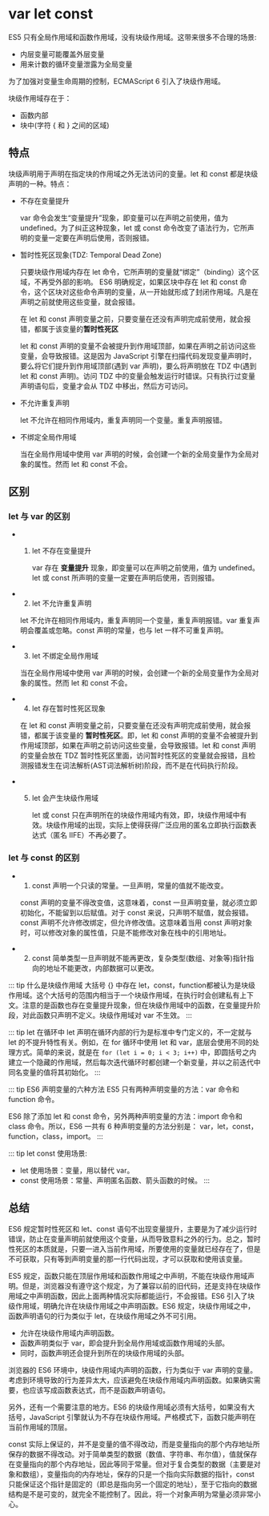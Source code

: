 # var let const

ES5 只有全局作用域和函数作用域，没有块级作用域。这带来很多不合理的场景:

- 内层变量可能覆盖外层变量
- 用来计数的循环变量泄露为全局变量

为了加强对变量生命周期的控制，ECMAScript 6 引入了块级作用域。

块级作用域存在于：

- 函数内部
- 块中(字符 { 和 } 之间的区域)

## 特点

块级声明用于声明在指定块的作用域之外无法访问的变量。let 和 const 都是块级声明的一种。特点：


- 不存在变量提升

    var 命令会发生“变量提升”现象，即变量可以在声明之前使用，值为 undefined。为了纠正这种现象，let 或 const 命令改变了语法行为，它所声明的变量一定要在声明后使用，否则报错。

- 暂时性死区现象(TDZ: Temporal Dead Zone)

    只要块级作用域内存在 let 命令，它所声明的变量就“绑定”（binding）这个区域，不再受外部的影响。
    ES6 明确规定，如果区块中存在 let 和 const 命令，这个区块对这些命令声明的变量，从一开始就形成了封闭作用域。凡是在声明之前就使用这些变量，就会报错。

    在 let 和 const 声明变量之前，只要变量在还没有声明完成前使用，就会报错，都属于该变量的**暂时性死区**

    let 和 const 声明的变量不会被提升到作用域顶部，如果在声明之前访问这些变量，会导致报错。这是因为 JavaScript 引擎在扫描代码发现变量声明时，要么将它们提升到作用域顶部(遇到 var 声明)，要么将声明放在 TDZ 中(遇到 let 和 const 声明)。访问 TDZ 中的变量会触发运行时错误。只有执行过变量声明语句后，变量才会从 TDZ 中移出，然后方可访问。

- 不允许重复声明
  
    let 不允许在相同作用域内，重复声明同一个变量。重复声明报错。

- 不绑定全局作用域

    当在全局作用域中使用 var 声明的时候，会创建一个新的全局变量作为全局对象的属性。然而 let 和 const 不会。

## 区别 <Badge text="重点" />

### let 与 var 的区别

- 1. let 不存在变量提升

     var 存在 **变量提升** 现象，即变量可以在声明之前使用，值为 undefined。let 或 const 所声明的变量一定要在声明后使用，否则报错。

- 2. let 不允许重复声明

    let 不允许在相同作用域内，重复声明同一个变量，重复声明报错。var 重复声明会覆盖或忽略。const 声明的常量，也与 let 一样不可重复声明。

- 3. let 不绑定全局作用域
   
    当在全局作用域中使用 var 声明的时候，会创建一个新的全局变量作为全局对象的属性。然而 let 和 const 不会。

- 4. let 存在暂时性死区现象

    在 let 和 const 声明变量之前，只要变量在还没有声明完成前使用，就会报错，都属于该变量的 **暂时性死区**。即，let 和 const 声明的变量不会被提升到作用域顶部，如果在声明之前访问这些变量，会导致报错。let 和 const 声明的变量会放在 TDZ 暂时性死区里面，访问暂时性死区的变量就会报错，且检测报错发生在词法解析(AST词法解析树)阶段，而不是在代码执行阶段。

- 5. let 会产生块级作用域

     let 或 const 只在声明所在的块级作用域内有效，即，块级作用域中有效。块级作用域的出现，实际上使得获得广泛应用的匿名立即执行函数表达式（匿名 IIFE）不再必要了。


### let 与 const 的区别

- 1. const 声明一个只读的常量。一旦声明，常量的值就不能改变。

    const 声明的变量不得改变值，这意味着，const 一旦声明变量，就必须立即初始化，不能留到以后赋值。对于 const 来说，只声明不赋值，就会报错。const 声明不允许修改绑定，但允许修改值。这意味着当用 const 声明对象时，可以修改对象的属性值，只是不能修改对象在栈中的引用地址。

- 2. const 简单类型一旦声明就不能再更改，复杂类型(数组、对象等)指针指向的地址不能更改，内部数据可以更改。



::: tip 什么是块级作用域
大括号 {} 中存在 let，const，function都被认为是块级作用域。这个大括号的范围内相当于一个块级作用域，在执行时会创建私有上下文。注意的是函数也存在变量提升现象，但在块级作用域中的函数，在变量提升阶段，对此函数只声明不定义。块级作用域对 var 不生效。
:::

::: tip let 在循环中
let 声明在循环内部的行为是标准中专门定义的，不一定就与 let 的不提升特性有关。例如，在 for 循环中使用 let 和 var，底层会使用不同的处理方式。简单的来说，就是在 `for (let i = 0; i < 3; i++)` 中，即圆括号之内建立一个隐藏的作用域，然后每次迭代循环时都创建一个新变量，并以之前迭代中同名变量的值将其初始化。
:::

::: tip ES6 声明变量的六种方法
ES5 只有两种声明变量的方法：var 命令和 function 命令。

ES6 除了添加 let 和 const 命令，另外两种声明变量的方法：import 命令和 class 命令。所以，ES6 一共有 6 种声明变量的方法分别是： var，let，const，function，class，import。
:::

::: tip let const 使用场景:
- let 使用场景：变量，用以替代 var。
- const 使用场景：常量、声明匿名函数、箭头函数的时候。
:::

## 总结

ES6 规定暂时性死区和 let、const 语句不出现变量提升，主要是为了减少运行时错误，防止在变量声明前就使用这个变量，从而导致意料之外的行为。总之，暂时性死区的本质就是，只要一进入当前作用域，所要使用的变量就已经存在了，但是不可获取，只有等到声明变量的那一行代码出现，才可以获取和使用该变量。


ES5 规定，函数只能在顶层作用域和函数作用域之中声明，不能在块级作用域声明。但是，浏览器没有遵守这个规定，为了兼容以前的旧代码，还是支持在块级作用域之中声明函数，因此上面两种情况实际都能运行，不会报错。ES6 引入了块级作用域，明确允许在块级作用域之中声明函数。ES6 规定，块级作用域之中，函数声明语句的行为类似于 let，在块级作用域之外不可引用。

- 允许在块级作用域内声明函数。
- 函数声明类似于 var，即会提升到全局作用域或函数作用域的头部。
- 同时，函数声明还会提升到所在的块级作用域的头部。

浏览器的 ES6 环境中，块级作用域内声明的函数，行为类似于 var 声明的变量。考虑到环境导致的行为差异太大，应该避免在块级作用域内声明函数。如果确实需要，也应该写成函数表达式，而不是函数声明语句。

另外，还有一个需要注意的地方。ES6 的块级作用域必须有大括号，如果没有大括号，JavaScript 引擎就认为不存在块级作用域。严格模式下，函数只能声明在当前作用域的顶层。

const 实际上保证的，并不是变量的值不得改动，而是变量指向的那个内存地址所保存的数据不得改动。对于简单类型的数据（数值、字符串、布尔值），值就保存在变量指向的那个内存地址，因此等同于常量。但对于复合类型的数据（主要是对象和数组），变量指向的内存地址，保存的只是一个指向实际数据的指针，const 只能保证这个指针是固定的（即总是指向另一个固定的地址），至于它指向的数据结构是不是可变的，就完全不能控制了。因此，将一个对象声明为常量必须非常小心。

